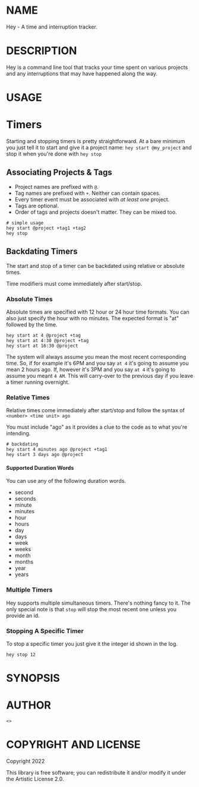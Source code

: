 NAME
====

Hey - A time and interruption tracker.





DESCRIPTION
===========

Hey is a command line tool that tracks your time spent on various projects and any interruptions that may have happened along the way. 


USAGE
=====

# Timers

Starting and stopping timers is pretty straightforward. At a bare minimum you just tell it to start and give it a project name: `hey start @my_project` and stop it when you're done with `hey stop`

## Associating Projects & Tags

- Project names are prefixed with `@`. 
- Tag names are prefixed with `+`. Neither can contain spaces.
- Every timer event must be associated with _at least one_ project.
- Tags are optional.
- Order of tags and projects doesn't matter. They can be mixed too.


``` text
# simple usage
hey start @project +tag1 +tag2
hey stop

```
## Backdating Timers

The start and stop of a timer can be backdated using relative or absolute times. 

Time modifiers must come immediately after start/stop. 

### Absolute Times 
Absolute times are specified with 12 hour or 24 hour time formats. You can also just specify the hour with no minutes. The expected format is "at" followed by the time. 

``` text
hey start at 4 @project +tag
hey start at 4:30 @project +tag
hey start at 16:30 @project
```

The system will always assume you mean the most recent corresponding time. So, if for example it's 6PM and you say `at 4` it's going to assume you mean 2 hours ago.  If, however it's 3PM and you say `at 4` it's going to assume you meant `4 AM`. This will carry-over to the previous day if you leave a timer running overnight. 

### Relative Times 

Relative times come immediately after start/stop and follow the syntax of `<number> <time unit> ago`

You must include "ago" as it provides a clue to the code as to what you're intending.

``` text 
# backdating 
hey start 4 minutes ago @project +tag1
hey start 3 days ago @project
```

#### Supported Duration Words

You can use any of the following duration words. 

* second
* seconds
* minute
* minutes
* hour
* hours
* day
* days
* week
* weeks
* month
* months
* year
* years

### Multiple Timers
Hey supports multiple simultaneous timers. There's nothing fancy to it. The only special note is that `stop` will stop the most recent one unless you provide an id. 

### Stopping A Specific Timer

To stop a specific timer you just give it the integer id shown in the log.

`hey stop 12`




SYNOPSIS
========


AUTHOR
======

    <>

COPYRIGHT AND LICENSE
=====================

Copyright 2022 

This library is free software; you can redistribute it and/or modify it under the Artistic License 2.0.


